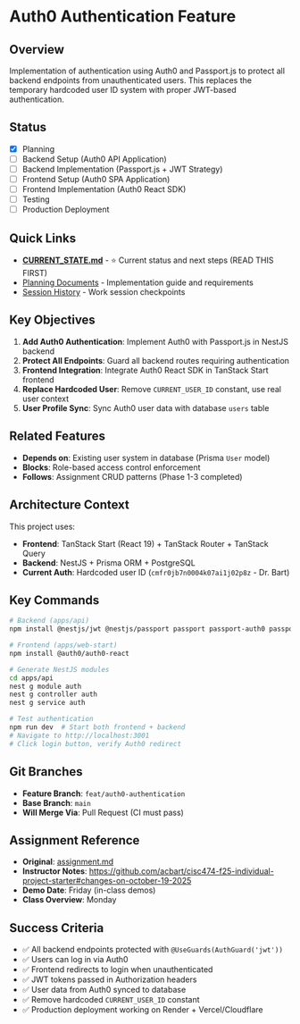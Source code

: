 # Auth0 Authentication Feature

## Overview
Implementation of authentication using Auth0 and Passport.js to protect all backend endpoints from unauthenticated users. This replaces the temporary hardcoded user ID system with proper JWT-based authentication.

## Status
- [x] Planning
- [ ] Backend Setup (Auth0 API Application)
- [ ] Backend Implementation (Passport.js + JWT Strategy)
- [ ] Frontend Setup (Auth0 SPA Application)
- [ ] Frontend Implementation (Auth0 React SDK)
- [ ] Testing
- [ ] Production Deployment

## Quick Links
- **[CURRENT_STATE.md](CURRENT_STATE.md)** - ⭐ Current status and next steps (READ THIS FIRST)
- [Planning Documents](planning/) - Implementation guide and requirements
- [Session History](sessions/) - Work session checkpoints

## Key Objectives
1. **Add Auth0 Authentication**: Implement Auth0 with Passport.js in NestJS backend
2. **Protect All Endpoints**: Guard all backend routes requiring authentication
3. **Frontend Integration**: Integrate Auth0 React SDK in TanStack Start frontend
4. **Replace Hardcoded User**: Remove `CURRENT_USER_ID` constant, use real user context
5. **User Profile Sync**: Sync Auth0 user data with database `users` table

## Related Features
- **Depends on**: Existing user system in database (Prisma `User` model)
- **Blocks**: Role-based access control enforcement
- **Follows**: Assignment CRUD patterns (Phase 1-3 completed)

## Architecture Context
This project uses:
- **Frontend**: TanStack Start (React 19) + TanStack Router + TanStack Query
- **Backend**: NestJS + Prisma ORM + PostgreSQL
- **Current Auth**: Hardcoded user ID (`cmfr0jb7n0004k07ai1j02p8z` - Dr. Bart)

## Key Commands
```bash
# Backend (apps/api)
npm install @nestjs/jwt @nestjs/passport passport passport-auth0 passport-jwt jwks-rsa

# Frontend (apps/web-start)
npm install @auth0/auth0-react

# Generate NestJS modules
cd apps/api
nest g module auth
nest g controller auth
nest g service auth

# Test authentication
npm run dev  # Start both frontend + backend
# Navigate to http://localhost:3001
# Click login button, verify Auth0 redirect
```

## Git Branches
- **Feature Branch**: `feat/auth0-authentication`
- **Base Branch**: `main`
- **Will Merge Via**: Pull Request (CI must pass)

## Assignment Reference
- **Original**: [assignment.md](assignment.md)
- **Instructor Notes**: https://github.com/acbart/cisc474-f25-individual-project-starter#changes-on-october-19-2025
- **Demo Date**: Friday (in-class demos)
- **Class Overview**: Monday

## Success Criteria
- ✅ All backend endpoints protected with `@UseGuards(AuthGuard('jwt'))`
- ✅ Users can log in via Auth0
- ✅ Frontend redirects to login when unauthenticated
- ✅ JWT tokens passed in Authorization headers
- ✅ User data from Auth0 synced to database
- ✅ Remove hardcoded `CURRENT_USER_ID` constant
- ✅ Production deployment working on Render + Vercel/Cloudflare
